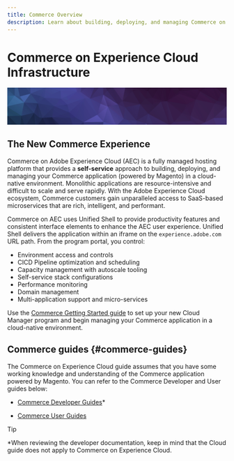 ```yaml
---
title: Commerce Overview
description: Learn about building, deploying, and managing Commerce on Adobe Experience Cloud.
---
```

# Commerce on Experience Cloud Infrastructure

![Banner](../assets/banner-hex-violet.png)

## The New Commerce Experience

Commerce on Adobe Experience Cloud (AEC) is a fully managed hosting platform that provides a **self-service** approach to building, deploying, and managing your Commerce application (powered by Magento) in a cloud-native environment. Monolithic applications are resource-intensive and difficult to scale and serve rapidly. With the Adobe Experience Cloud ecosystem, Commerce customers gain unparalleled access to SaaS-based microservices that are rich, intelligent, and performant.

Commerce on AEC uses Unified Shell to provide productivity features and consistent interface elements to enhance the AEC user experience. Unified Shell delivers the application within an iframe on the `experience.adobe.com` URL path. From the program portal, you control:

- Environment access and controls
- CICD Pipeline optimization and scheduling
- Capacity management with autoscale tooling
- Self-service stack configurations
- Performance monitoring
- Domain management
- Multi-application support and micro-services

Use the [Commerce Getting Started guide](../getting-started/overview.md) to set up your new Cloud Manager program and begin managing your Commerce application in a cloud-native environment.

## Commerce guides {#commerce-guides}

The Commerce on Experience Cloud guide assumes that you have some working knowledge and understanding of the Commerce application powered by Magento. You can refer to the Commerce Developer and User guides below:

- [Commerce Developer Guides](https://devdocs.magento.com)\*

- [Commerce User Guides](https://docs.magento.com/user-guide)

>[!TIP]
>
>\*When reviewing the developer documentation, keep in mind that the Cloud guide does not apply to Commerce on Experience Cloud.
